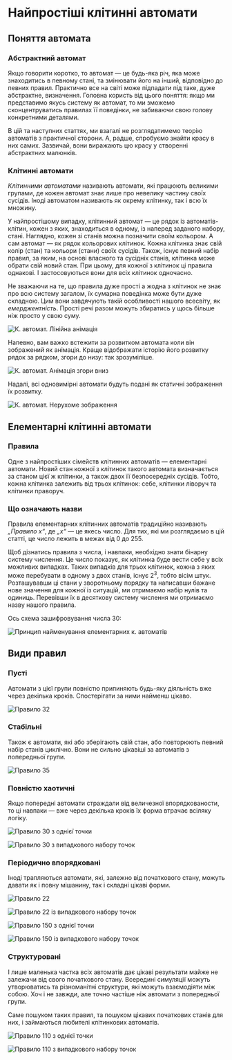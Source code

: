 Найпростіші клітинні автомати
=============================

## Поняття автомата

### Абстрактний автомат

Якщо говорити коротко, то автомат — це будь-яка річ, яка може знаходитись в певному стані,
та змінювати його на інший, відповідно до певних правил.
Практично все на світі може підпадати під таке, дуже абстрактне, визначення.
Головна користь від цього поняття: якщо ми представимо якусь систему як автомат,
то ми зможемо сконцентруватись правилах її поведінки,
не забиваючи свою голову конкретними деталями.

В цій та наступних статтях, ми взагалі не розглядатимемо теорію автоматів
з практичної сторони.
А, радше, спробуємо знайти красу в них самих.
Зазвичай, вони виражають цю красу у створенні абстрактних малюнків.

### Клітинні автомати

*Клітинними автоматами* називають автомати, які працюють великими групами, де кожен автомат знає
лише про невелику частину своїх сусідів.
Іноді автоматом називають як окрему клітинку, так і всю їх множину.

У найпростішому випадку, клітинний автомат — це рядок із автоматів-клітин, кожен з яких,
знаходиться в одному, із наперед заданого набору, стані.
Наглядно, кожен зі станів можна позначити своїм кольором.
А сам автомат — як рядок кольорових клітинок.
Кожна клітинка знає свій колір (стан) та кольори (стани) своїх сусідів.
Також, існує певний набір правил, за яким, на основі власного та сусідніх станів,
клітинка може обрати свій новий стан.
При цьому, для кожної з клітинок ці правила однакові.
І застосовуються вони для всіх клітинок одночасно.

Не зважаючи на те, що правила дуже прості а жодна з клітинок не знає про всю систему загалом,
їх сумарна поведінка може бути дуже складною.
Цим вони завдячують такій особливості нашого всесвіту, як *емерджентність*.
Прості речі разом можуть збиратись у щось більше ніж просто у свою суму.

![К. автомат. Лінійна анімація](images/elementary-cellular-automata-linear-animation.webp)

Напевно, вам важко встежити за розвитком автомата коли він зображений як анімація.
Краще відображати історію його розвитку рядок за рядком, згори до низу: так зрозуміліше.

![К. автомат. Анімація згори вниз](images/elementary-cellular-automata-stack-animation.webp)

Надалі, всі одновимірні автомати будуть подані як статичні зображення їх розвитку.

![К. автомат. Нерухоме зображення](images/elementary-cellular-automata-static.webp)

## Елементарні клітинні автомати

### Правила

Одне з найпростіших сімейств клітинних автоматів — елементарні автомати.
Новий стан кожної з клітинок такого автомата визначається за станом цієї ж клітинки,
а також двох її безпосередніх сусідів.
Тобто, кожна клітинка залежить від трьох клітинок:
себе, клітинки ліворуч та клітинки праворуч.

### Що означають назви

Правила елементарних клітинних автоматів традиційно називають *„Правило x“*, де *„x“* — це якесь число.
Для тих, які ми розглядаємо в цій статті, це число лежить в межах від 0 до 255.

Щоб дізнатись правила з числа, і навпаки, необхідно знати бінарну систему числення.
Це число показує, як клітинка буде вести себе у всіх можливих випадках.
Таких випадків для трьох клітинок, кожна з яких може перебувати в одному з двох станів,
існує 2<sup>3</sup>, тобто вісім штук.
Розташувавши ці стани у зворотньому порядку та написавши бажане нове значення для кожної із ситуацій,
ми отримаємо набір нулів та одиниць.
Перевівши їх в десяткову систему числення ми отримаємо назву нашого правила.

Ось схема зашифровування числа 30:

![Принцип найменування елементарних к. автоматів](images/elementary-rules-diagram.webp)

## Види правил

### Пусті

Автомати з цієї групи повністю припиняють будь-яку діяльність вже через декілька кроків.
Спостерігати за ними найменш цікаво.

![Правило 32](images/rule32.webp)

### Стабільні

Також є автомати, які або зберігають свій стан, або повторюють певний набір станів циклічно.
Вони не сильно цікавіші за автоматів з попередньої групи.

![Правило 35](images/rule35.webp)

### Повністю хаотичні

Якщо попередні автомати страждали від величезної впорядкованости,
то ці навпаки — вже через декілька кроків їх форма втрачає всіляку логіку.

![Правило 30 з однієї точки](images/rule30.webp)

![Правило 30 з випадкового набору точок](images/rule30-random.webp)

### Періодично впорядковані

Іноді трапляються автомати, які, залежно від початкового стану,
можуть давати як і повну мішанину, так і складні цікаві форми.

![Правило 22](images/rule22.webp)

![Правило 22 із випадкового набору точок](images/rule22-random.webp)

![Правило 150 з однієї точки](images/rule150.webp)

![Правило 150 із випадкового набору точок](images/rule150-random.webp)

### Структуровані

І лише маленька частка всіх автоматів дає цікаві результати майже не залежачи від свого початкового стану.
Всередині симуляції можуть утворюватись та різноманітні структури, які можуть взаємодіяти між собою.
Хоч і не завжди, але точно частіше ніж автомати з попередньої групи.

Саме пошуком таких правил, та пошуком цікавих початкових станів для них,
і займаються любителі клітинкових автоматів.

![Правило 110 з однієї точки](images/rule110.webp)

![Правило 110 з випадкового набору точок](images/rule110-random.webp)

